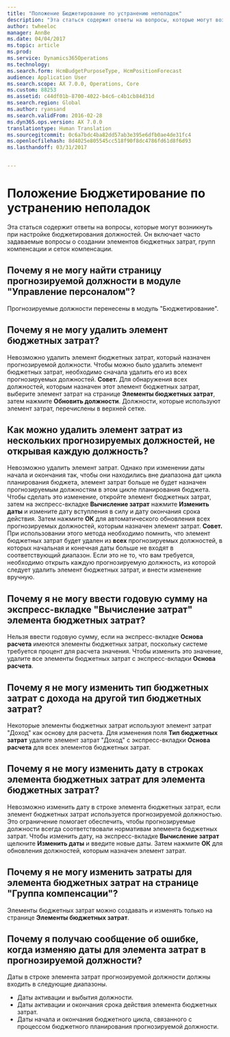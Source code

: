 ```yaml
---
title: "Положение Бюджетирование по устранению неполадок"
description: "Эта статься содержит ответы на вопросы, которые могут возникнуть при настройке бюджетирования должностей. Он включает часто задаваемые вопросы о создании элементов бюджетных затрат, групп компенсации и сеток компенсации."
author: twheeloc
manager: AnnBe
ms.date: 04/04/2017
ms.topic: article
ms.prod: 
ms.service: Dynamics365Operations
ms.technology: 
ms.search.form: HcmBudgetPurposeType, HcmPositionForecast
audience: Application User
ms.search.scope: AX 7.0.0, Operations, Core
ms.custom: 88253
ms.assetid: c44df01b-8700-4022-b4c6-c4b1cb84d31d
ms.search.region: Global
ms.author: ryansand
ms.search.validFrom: 2016-02-28
ms.dyn365.ops.version: AX 7.0.0
translationtype: Human Translation
ms.sourcegitcommit: 0c6a7bdc4ba82dd57ab3e395e6dfb0ae4de31fc4
ms.openlocfilehash: 8d4025e805545cc518f90f8dc4786fd61d8f6d93
ms.lasthandoff: 03/31/2017


---
```


# <a name="position-budgeting-troubleshooting"></a>Положение Бюджетирование по устранению неполадок

Эта статься содержит ответы на вопросы, которые могут возникнуть при настройке бюджетирования должностей. Он включает часто задаваемые вопросы о создании элементов бюджетных затрат, групп компенсации и сеток компенсации. 

<a name="why-cant-i-find-the-forecast-position-page-in-human-resources"></a>Почему я не могу найти страницу прогнозируемой должности в модуле "Управление персоналом"?
---------------------------------------------------------------

Прогнозируемые должности перенесены в модуль "Бюджетирование".

## <a name="why-cant-i-delete-a-budget-cost-element"></a>Почему я не могу удалить элемент бюджетных затрат?
Невозможно удалить элемент бюджетных затрат, который назначен прогнозируемой должности. Чтобы можно было удалить элемент бюджетных затрат, необходимо сначала удалить его из всех прогнозируемых должностей. **Совет.** Для обнаружения всех должностей, которым назначен этот элемент бюджетных затрат, выберите элемент затрат на странице **Элементы бюджетных затрат**, затем нажмите **Обновить должности**. Должности, которые используют элемент затрат, перечислены в верхней сетке.

## <a name="how-can-i-remove-a-cost-element-from-multiple-forecast-positions-without-opening-each-one"></a>Как можно удалить элемент затрат из нескольких прогнозируемых должностей, не открывая каждую должность?
Невозможно удалить элемент затрат. Однако при изменении даты начала и окончания так, чтобы они находились вне диапазона дат цикла планирования бюджета, элемент затрат больше не будет назначен прогнозируемым должностям в этом цикле планирования бюджета. Чтобы сделать это изменение, откройте элемент бюджетных затрат, затем на экспресс-вкладке **Вычисление затрат** нажмите **Изменить даты** и измените дату вступления в силу и дату окончания срока действия. Затем нажмите **ОК** для автоматического обновления всех прогнозируемых должностей, которым назначен элемент затрат. **Совет.** При использовании этого метода необходимо помнить, что элемент бюджетных затрат будет удален из **всех** прогнозируемых должностей, в которых начальная и конечная даты больше не входят в соответствующий диапазон. Если это не то, что вам требуется, необходимо открыть каждую прогнозируемую должность, из которой следует удалить элемент бюджетных затрат, и внести изменение вручную.

## <a name="why-cant-i-enter-an-annual-amount-on-the-cost-calculation-fasttab-for-the-budget-cost-element"></a>Почему я не могу ввести годовую сумму на экспресс-вкладке "Вычисление затрат" элемента бюджетных затрат?
Нельзя ввести годовую сумму, если на экспресс-вкладке **Основа расчета** имеются элементы бюджетных затрат, поскольку системе требуется процент для расчета значения. Чтобы изменить это значение, удалите все элементы бюджетных затрат с экспресс-вкладки **Основа расчета**.

## <a name="why-cant-i-change-the-budget-cost-type-from-earning-to-another-budget-cost-type"></a>Почему я не могу изменить тип бюджетных затрат с дохода на другой тип бюджетных затрат?
Некоторые элементы бюджетных затрат используют элемент затрат "Доход" как основу для расчета. Для изменения поля **Тип бюджетных затрат** удалите элемент затрат "Доход" с экспресс-вкладки **Основа расчета** для всех элементов бюджетных затрат.

## <a name="why-cant-i-change-the-date-on-budget-cost-element-lines-for-a-budget-cost-element"></a>Почему я не могу изменить дату в строках элемента бюджетных затрат для элемента бюджетных затрат?
Невозможно изменить дату в строке элемента бюджетных затрат, если элемент бюджетных затрат используется прогнозируемой должностью. Это ограничение помогает обеспечить, чтобы прогнозируемые должности всегда соответствовали нормативам элемента бюджетных затрат. Чтобы изменить дату, на экспресс-вкладке **Вычисление затрат** щелкните **Изменить даты** и введите новые даты. Затем нажмите **ОК** для обновления должностей, которым назначен элемент затрат.

## <a name="why-cant-i-change-the-costs-for-a-budget-cost-element-on-the-compensation-group-page"></a>Почему я не могу изменить затраты для элемента бюджетных затрат на странице "Группа компенсации"?
Элементы бюджетных затрат можно создавать и изменять только на странице **Элементы бюджетных затрат**.

## <a name="why-do-i-receive-an-error-message-when-i-change-the-dates-for-a-cost-element-on-a-forecast-position"></a>Почему я получаю сообщение об ошибке, когда изменяю даты для элемента затрат в прогнозируемой должности?
Даты в строке элемента затрат прогнозируемой должности должны входить в следующие диапазоны.

-   Даты активации и выбытия должности.
-   Даты активации и окончания срока действия элемента бюджетных затрат.
-   Даты начала и окончания бюджетного цикла, связанного с процессом бюджетного планирования прогнозируемой должности.



